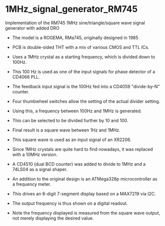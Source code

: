 # 1MHz_signal_generator_RM745
Implementation of the RM745 1MHz sine/triangle/square wave signal generator with added DRO 

- The model is a ROGEMA, RMa745, originally designed in 1985
- PCB is double-sided THT with a mix of various CMOS and TTL ICs. 
- Uses a 1MHz crystal as a starting frequency, which is divided down to 100Hz. 
- This 100 Hz is used as one of the input signals for phase detector of a CD4066 PLL.
- The feedback input signal is the 100Hz fed into a CD4059 "divide-by-N" counter. 
- Four thumbwheel switches allow the setting of the actual divider setting.
- Using this, a frequency between 100Hz and 1MHz is generated. 
- This can be selected to be divided further by 10 and 100.
- Final result is a square wave between 1Hz and 1MHz.
- This square wave is used as an input signal of an XR2206.

- Since 1MHz crystals are quite hard to find nowadays, it was replaced with a 10MHz version.
- A CD4510 (dual BCD counter) was added to divide to 1MHz and a 74LS04 as a signal shaper. 

- An addition to the original design is an ATMega328p microcontroller as a frequency meter.
- This drives an 8-digit 7-segment display based on a MAX7219 via I2C.
- The output frequency is thus shown on a digital readout.
- Note the frequency displayed is measured from the square wave output, not merely displaying the desired value. 
